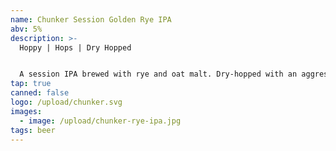 ```yaml
---
name: Chunker Session Golden Rye IPA
abv: 5%
description: >-
  Hoppy | Hops | Dry Hopped


  A session IPA brewed with rye and oat malt. Dry-hopped with an aggressive amount of Centennial and Citra hops. 
tap: true
canned: false
logo: /upload/chunker.svg
images:
  - image: /upload/chunker-rye-ipa.jpg
tags: beer
---
```

